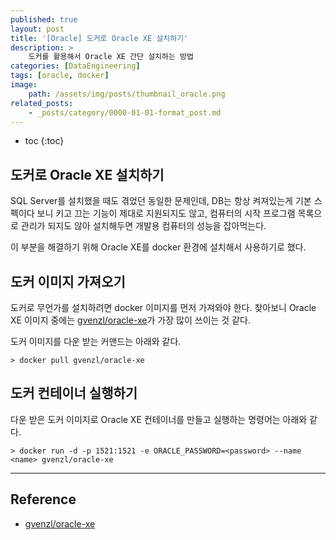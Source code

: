 ```yaml
---
published: true
layout: post
title: '[Oracle] 도커로 Oracle XE 설치하기'
description: >
    도커를 활용해서 Oracle XE 간단 설치하는 방법
categories: [DataEngineering]
tags: [oracle, docker]
image:
    path: /assets/img/posts/thumbnail_oracle.png
related_posts:
    - _posts/category/0000-01-01-format_post.md
---
```

* toc
{:toc}

## 도커로 Oracle XE 설치하기

SQL Server를 설치했을 때도 겪었던 동일한 문제인데, DB는 항상 켜져있는게 기본 스펙이다 보니 키고 끄는 기능이 제대로 지원되지도 않고, 컴퓨터의 시작 프로그램 목록으로 관리가 되지도 않아 설치해두면 개발용 컴퓨터의 성능을 잡아먹는다.  

이 부분을 해결하기 위해 Oracle XE를 docker 환경에 설치해서 사용하기로 했다.  

## 도커 이미지 가져오기

도커로 무언가를 설치하려면 docker 이미지를 먼저 가져와야 한다. 찾아보니 Oracle XE 이미지 중에는 [gvenzl/oracle-xe](https://hub.docker.com/r/gvenzl/oracle-xe)가 가장 많이 쓰이는 것 같다.  

도커 이미지를 다운 받는 커맨드는 아래와 같다.  

```
> docker pull gvenzl/oracle-xe
```

## 도커 컨테이너 실행하기

다운 받은 도커 이미지로 Oracle XE 컨테이너를 만들고 실행하는 명령어는 아래와 같다.  

```
> docker run -d -p 1521:1521 -e ORACLE_PASSWORD=<password> --name <name> gvenzl/oracle-xe
```

---
## Reference
- [gvenzl/oracle-xe](https://hub.docker.com/r/gvenzl/oracle-xe)